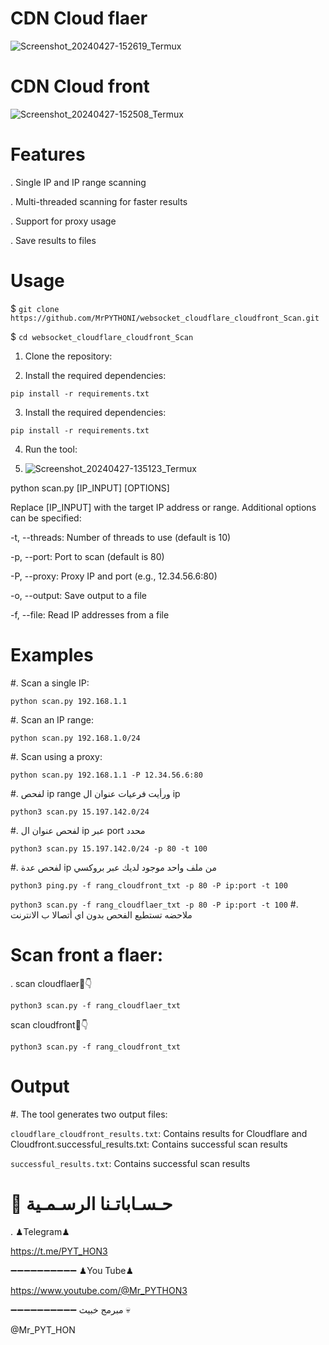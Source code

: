 # CDN Cloud flaer 
![Screenshot_20240427-152619_Termux](https://github.com/MrPYTHONI/websocket_cloudflare_cloudfront_Scan/assets/155364237/cc39324b-5bf1-4a66-b441-ac723d1924e3)

 # CDN Cloud front
 ![Screenshot_20240427-152508_Termux](https://github.com/MrPYTHONI/websocket_cloudflare_cloudfront_Scan/assets/155364237/c5fdc5c1-203f-415e-8ce1-125631d98ad9)


# Features
. Single IP and IP range scanning

. Multi-threaded scanning for faster results

. Support for proxy usage

. Save results to files

# Usage

 $ `git clone https://github.com/MrPYTHONI/websocket_cloudflare_cloudfront_Scan.git`


 $ `cd websocket_cloudflare_cloudfront_Scan`

1. Clone the repository:



2. Install the required dependencies:

`pip install -r requirements.txt`



3. Install the required dependencies:

`pip install -r requirements.txt`


4. Run the tool:

5. ![Screenshot_20240427-135123_Termux](https://github.com/MrPYTHONI/websocket_cloudflare_cloudfront_Scan/assets/155364237/95b4ae81-a921-4313-9186-756e8cba1a5b)


python scan.py [IP_INPUT] [OPTIONS]

Replace [IP_INPUT] with the target IP address or range. Additional options can be specified:

-t, --threads: Number of threads to use (default is 10)

-p, --port: Port to scan (default is 80)

-P, --proxy: Proxy IP and port (e.g., 12.34.56.6:80)

-o, --output: Save output to a file

-f, --file: Read IP addresses from a file


# Examples

#. Scan a single IP:

`python scan.py 192.168.1.1`

#. Scan an IP range:

`python scan.py 192.168.1.0/24`

#. Scan using a proxy:

`python scan.py 192.168.1.1 -P 12.34.56.6:80`


#. لفحص ip range ورأيت فرعيات عنوان ال ip

`python3 scan.py 15.197.142.0/24`


#. لفحص عنوان ال ip عبر port محدد

`python3 scan.py 15.197.142.0/24 -p 80 -t 100`



#. لفحص عدة ip من ملف واحد موجود لديك عبر بروكسي

`python3 ping.py -f rang_cloudfront_txt -p 80 -P ip:port -t 100`


`python3 scan.py -f rang_cloudflaer_txt -p 80 -P ip:port -t 100`
#. ملاحضه تستطيع الفحص بدون اي أتصالا ب الانترنت
# Scan front a flaer:

. scan cloudflaer🌚👇

`python3 scan.py -f rang_cloudflaer_txt`

scan cloudfront🌚👇

`python3 scan.py -f rang_cloudfront_txt`


# Output

#. The tool generates two output files:

`cloudflare_cloudfront_results.txt`: Contains results for Cloudflare and Cloudfront.successful_results.txt: Contains successful scan results

`successful_results.txt`: Contains successful scan results


# 📱 حـسـاباتـنا الرسـمـية
. ♟Telegram♟ 

https://t.me/PYT_HON3

➖➖➖➖➖➖➖➖➖➖
♟You Tube♟

https://www.youtube.com/@Mr_PYTHON3

➖➖➖➖➖➖➖➖➖➖
مبرمج خبيث 💀


@Mr_PYT_HON
